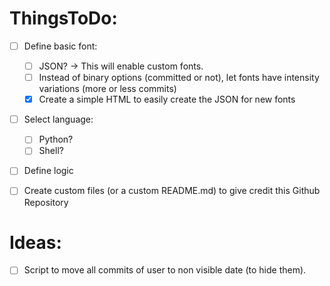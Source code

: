 # ThingsToDo:
- [ ] Define basic font:
  - [ ] JSON? -> This will enable custom fonts.
  - [ ] Instead of binary options (committed or not), let fonts have intensity variations (more or less commits)
  - [X] Create a simple HTML to easily create the JSON for new fonts
- [ ] Select language:
  - [ ] Python?
  - [ ] Shell?
- [ ] Define logic
- [ ] Create custom files (or a custom README.md) to give credit this Github Repository


# Ideas:
- [ ] Script to move all commits of user to non visible date (to hide them).
